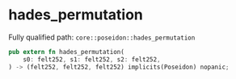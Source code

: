 # hades_permutation

Fully qualified path: `core::poseidon::hades_permutation`

```rust
pub extern fn hades_permutation(
    s0: felt252, s1: felt252, s2: felt252,
) -> (felt252, felt252, felt252) implicits(Poseidon) nopanic;
```

